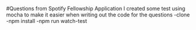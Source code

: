 #Questions from Spotify Fellowship Application
I created some test using mocha to make it easier when writing out the code for the questions
-clone
-npm install 
-npm run watch-test
